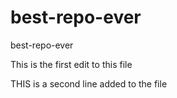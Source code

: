 # best-repo-ever
best-repo-ever


This is the first edit to this file


THIS is a second line added to the file